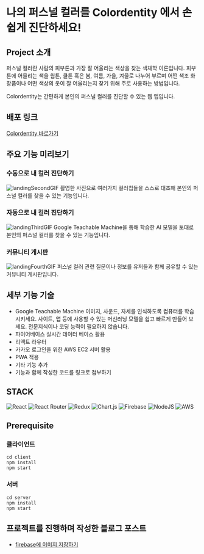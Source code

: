 # 나의 퍼스널 컬러를 Colordentity 에서 손쉽게 진단하세요!

## Project 소개
퍼스널 컬러란 사람의 피부톤과 가장 잘 어울리는 색상을 찾는 색채학 이론입니다.
피부톤에 어울리는 색을 웜톤, 쿨톤 혹은 봄, 여름, 가을, 겨울로 나누어 부르며 어떤 색조 화장품이나 어떤 색상의 옷이 잘 어울리는지 찾기 위해 주로 사용하는 방법입니다.

Colordentity는 간편하게 본인의 퍼스널 컬러를 진단할 수 있는 웹 앱입니다.

## 배포 링크
[Colordentity 바로가기](https://personal-color-62f62.web.app/)

## 주요 기능 미리보기
### 수동으로 내 컬러 진단하기
![landingSecondGIF](https://user-images.githubusercontent.com/61301574/184644968-7632483c-304e-4734-8130-ecb1e27051d6.gif)
촬영한 사진으로 여러가지 컬러칩들을 스스로 대조해 본인의 퍼스널 컬러를 찾을 수 있는 기능입니다.


### 자동으로 내 컬러 진단하기
![landingThirdGIF](https://user-images.githubusercontent.com/61301574/184644986-e6b1fcb3-6fbd-49df-b65f-38e6bad04a95.gif)
Google Teachable Machine을 통해 학습한 AI 모델을 토대로 본인의 퍼스널 컬러를 찾을 수 있는 기능입니다.


### 커뮤니티 게시판
![landingFourthGIF](https://user-images.githubusercontent.com/61301574/184644994-6bfdc690-1247-455a-957b-6394aca8abb3.gif)
퍼스널 컬러 관련 질문이나 정보를 유저들과 함께 공유할 수 있는 커뮤니티 게시판입니다.


## 세부 기능 기술
* Google Teachable Machine
이미지, 사운드, 자세를 인식하도록 컴퓨터를 학습시키세요.
사이트, 앱 등에 사용할 수 있는 머신러닝 모델을 쉽고 빠르게 만들어 보세요. 전문지식이나 코딩 능력이 필요하지 않습니다.
* 파이어베이스 실시간 데이터 베이스 활용
* 리액트 라우터
* 카카오 로그인을 위한 AWS EC2 서버 활용
* PWA 적용
* 기타 기능 추가
* 기능과 함께 작성한 코드를 링크로 첨부하기

## STACK
![React](https://img.shields.io/badge/react-%2320232a.svg?style=for-the-badge&logo=react&logoColor=%2361DAFB) ![React Router](https://img.shields.io/badge/React_Router-CA4245?style=for-the-badge&logo=react-router&logoColor=white) ![Redux](https://img.shields.io/badge/redux-%23593d88.svg?style=for-the-badge&logo=redux&logoColor=white) ![Chart.js](https://img.shields.io/badge/chart.js-F5788D.svg?style=for-the-badge&logo=chart.js&logoColor=white) ![Firebase](https://img.shields.io/badge/firebase-%23039BE5.svg?style=for-the-badge&logo=firebase) ![NodeJS](https://img.shields.io/badge/node.js-6DA55F?style=for-the-badge&logo=node.js&logoColor=white) ![AWS](https://img.shields.io/badge/AWS-%23FF9900.svg?style=for-the-badge&logo=amazon-aws&logoColor=white)
 
## Prerequisite
### 클라이언트
```
cd client
npm install
npm start
```
### 서버
```
cd server
npm install
npm start
```

## 프로젝트를 진행하며 작성한 블로그 포스트
* [firebase에 이미지 저장하기](https://o-yeon.tistory.com/199)
